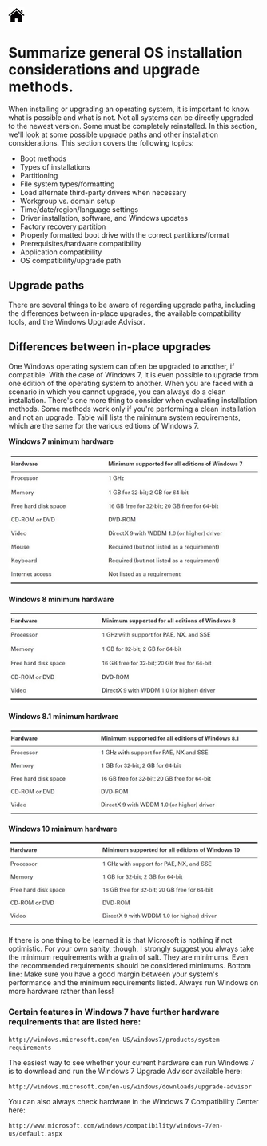 [![Home](/img/home.jpg)](Readme.md)

# **Summarize general OS installation considerations and upgrade methods.**

When installing or upgrading an operating system, it is important to know what is possible
and what is not. 
Not all systems can be directly upgraded to the newest version. 
Some must be completely reinstalled. In this section, we'll look at some possible upgrade paths and
other installation considerations. This section covers the following topics:
- Boot methods
- Types of installations
- Partitioning
- File system types/formatting
- Load alternate third-party drivers when necessary
- Workgroup vs. domain setup
- Time/date/region/language settings
- Driver installation, software, and Windows updates
- Factory recovery partition
- Properly formatted boot drive with the correct partitions/format
- Prerequisites/hardware compatibility
- Application compatibility
- OS compatibility/upgrade path


## Upgrade paths
There are several things to be aware of regarding upgrade paths, including the differences
between in-place upgrades, the available compatibility tools, and the Windows Upgrade Advisor.

## Differences between in-place upgrades
One Windows operating system can often be upgraded to another, if compatible. With the
case of Windows 7, it is even possible to upgrade from one edition of the operating system to
another. When you are faced with a scenario in which you cannot upgrade, you can always
do a clean installation. There's one more thing to consider when evaluating installation methods.
Some methods work only if you're performing a clean installation and not an upgrade.
Table will lists the minimum system requirements, which are the same for the various
editions of Windows 7.

**Windows 7 minimum hardware**

![7](/img/f1.3_1win7.jpg)

**Windows 8 minimum hardware**

![8](/img/f1.3_2win8.jpg)

**Windows 8.1 minimum hardware**

![8.1](/img/f1.3_3win8.1.jpg)

**Windows 10 minimum hardware**

![10](/img/f1.3_4win10.jpg)


If there is one thing to be learned  it is that Microsoft is
nothing if not optimistic. For your own sanity, though, I strongly suggest you always take
the minimum requirements with a grain of salt. They are minimums. Even the recommended
requirements should be considered minimums. Bottom line: Make sure you have
a good margin between your system's performance and the minimum requirements listed.
Always run Windows on more hardware rather than less!


### Certain features in Windows 7 have further hardware requirements that are listed here:

    http://windows.microsoft.com/en-US/windows7/products/system-requirements

The easiest way to see whether your current hardware can run Windows 7 is to download and run the Windows 7 Upgrade Advisor available here:

    http://windows.microsoft.com/en-us/windows/downloads/upgrade-advisor

You can also always check hardware in the Windows 7 Compatibility Center here:

    http://www.microsoft.com/windows/compatibility/windows-7/en-us/default.aspx
